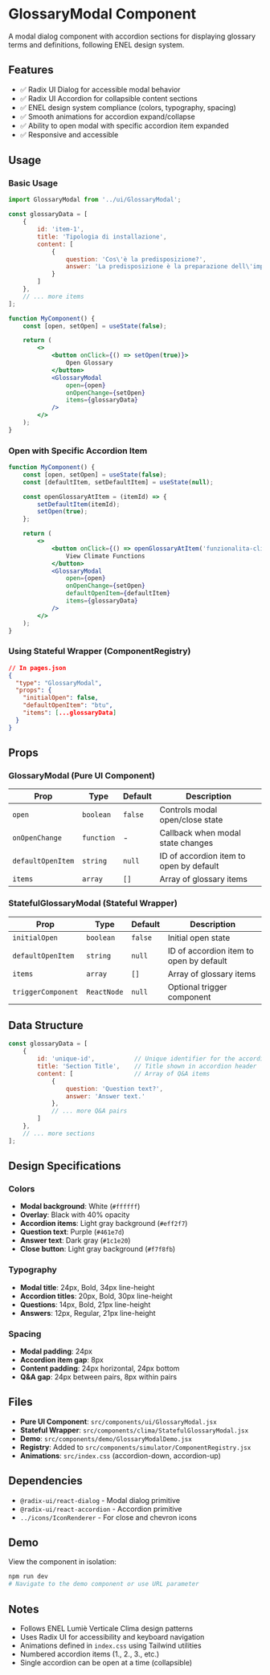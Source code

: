# GlossaryModal Component

A modal dialog component with accordion sections for displaying glossary terms and definitions, following ENEL design system.

## Features

- ✅ Radix UI Dialog for accessible modal behavior
- ✅ Radix UI Accordion for collapsible content sections
- ✅ ENEL design system compliance (colors, typography, spacing)
- ✅ Smooth animations for accordion expand/collapse
- ✅ Ability to open modal with specific accordion item expanded
- ✅ Responsive and accessible

## Usage

### Basic Usage

```jsx
import GlossaryModal from '../ui/GlossaryModal';

const glossaryData = [
    {
        id: 'item-1',
        title: 'Tipologia di installazione',
        content: [
            {
                question: 'Cos\'è la predisposizione?',
                answer: 'La predisposizione è la preparazione dell\'impianto...'
            }
        ]
    },
    // ... more items
];

function MyComponent() {
    const [open, setOpen] = useState(false);

    return (
        <>
            <button onClick={() => setOpen(true)}>
                Open Glossary
            </button>
            <GlossaryModal 
                open={open}
                onOpenChange={setOpen}
                items={glossaryData}
            />
        </>
    );
}
```

### Open with Specific Accordion Item

```jsx
function MyComponent() {
    const [open, setOpen] = useState(false);
    const [defaultItem, setDefaultItem] = useState(null);

    const openGlossaryAtItem = (itemId) => {
        setDefaultItem(itemId);
        setOpen(true);
    };

    return (
        <>
            <button onClick={() => openGlossaryAtItem('funzionalita-climatizzatori')}>
                View Climate Functions
            </button>
            <GlossaryModal 
                open={open}
                onOpenChange={setOpen}
                defaultOpenItem={defaultItem}
                items={glossaryData}
            />
        </>
    );
}
```

### Using Stateful Wrapper (ComponentRegistry)

```json
// In pages.json
{
  "type": "GlossaryModal",
  "props": {
    "initialOpen": false,
    "defaultOpenItem": "btu",
    "items": [...glossaryData]
  }
}
```

## Props

### GlossaryModal (Pure UI Component)

| Prop | Type | Default | Description |
|------|------|---------|-------------|
| `open` | `boolean` | `false` | Controls modal open/close state |
| `onOpenChange` | `function` | - | Callback when modal state changes |
| `defaultOpenItem` | `string` | `null` | ID of accordion item to open by default |
| `items` | `array` | `[]` | Array of glossary items |

### StatefulGlossaryModal (Stateful Wrapper)

| Prop | Type | Default | Description |
|------|------|---------|-------------|
| `initialOpen` | `boolean` | `false` | Initial open state |
| `defaultOpenItem` | `string` | `null` | ID of accordion item to open by default |
| `items` | `array` | `[]` | Array of glossary items |
| `triggerComponent` | `ReactNode` | `null` | Optional trigger component |

## Data Structure

```javascript
const glossaryData = [
    {
        id: 'unique-id',           // Unique identifier for the accordion item
        title: 'Section Title',    // Title shown in accordion header
        content: [                 // Array of Q&A items
            {
                question: 'Question text?',
                answer: 'Answer text.'
            },
            // ... more Q&A pairs
        ]
    },
    // ... more sections
];
```

## Design Specifications

### Colors
- **Modal background**: White (`#ffffff`)
- **Overlay**: Black with 40% opacity
- **Accordion items**: Light gray background (`#eff2f7`)
- **Question text**: Purple (`#461e7d`)
- **Answer text**: Dark gray (`#1c1e20`)
- **Close button**: Light gray background (`#f7f8fb`)

### Typography
- **Modal title**: 24px, Bold, 34px line-height
- **Accordion titles**: 20px, Bold, 30px line-height
- **Questions**: 14px, Bold, 21px line-height
- **Answers**: 12px, Regular, 21px line-height

### Spacing
- **Modal padding**: 24px
- **Accordion item gap**: 8px
- **Content padding**: 24px horizontal, 24px bottom
- **Q&A gap**: 24px between pairs, 8px within pairs

## Files

- **Pure UI Component**: `src/components/ui/GlossaryModal.jsx`
- **Stateful Wrapper**: `src/components/clima/StatefulGlossaryModal.jsx`
- **Demo**: `src/components/demo/GlossaryModalDemo.jsx`
- **Registry**: Added to `src/components/simulator/ComponentRegistry.jsx`
- **Animations**: `src/index.css` (accordion-down, accordion-up)

## Dependencies

- `@radix-ui/react-dialog` - Modal dialog primitive
- `@radix-ui/react-accordion` - Accordion primitive
- `../icons/IconRenderer` - For close and chevron icons

## Demo

View the component in isolation:
```bash
npm run dev
# Navigate to the demo component or use URL parameter
```

## Notes

- Follows ENEL Lumiè Verticale Clima design patterns
- Uses Radix UI for accessibility and keyboard navigation
- Animations defined in `index.css` using Tailwind utilities
- Numbered accordion items (1., 2., 3., etc.)
- Single accordion can be open at a time (collapsible)
